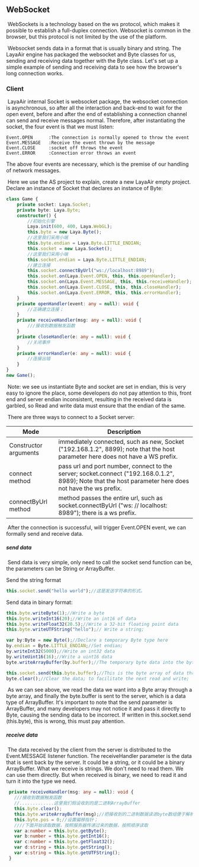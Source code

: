 ## WebSocket

​	WebSockets is a technology based on the ws protocol, which makes it possible to establish a full-duplex connection. Websocket is common in the browser, but this protocol is not limited by the use of the platform.

​	Websocket sends data in a format that is usually binary and string. The LayaAir engine has packaged the websocket and Byte classes for us, sending and receiving data together with the Byte class. Let's set up a simple example of sending and receiving data to see how the browser's long connection works.

### Client

​	LayaAir internal Socket is websocket package, the websocket connection is asynchronous, so after all the interaction and back-end to wait for the open event, before and after the end of establishing a connection channel can send and receive messages normal. Therefore, after instantiating the socket, the four event is that we must listen:

``` 
Event.OPEN		:The connection is normally opened to throw the event
Event.MESSAGE	:Receive the event thrown by the message
Event.CLOSE		:socket off throws the event
Event.ERROR		:Connection error throws an event
```

The above four events are necessary, which is the premise of our handling of network messages.

​	Here we use the AS project to explain, create a new LayaAir empty project. Declare an instance of Socket that declares an instance of Byte:

```typescript
class Game {
    private socket: Laya.Socket;
    private byte: Laya.Byte;
    constructor() {
        //初始化引擎
        Laya.init(600, 400, Laya.WebGL);
        this.byte = new Laya.Byte();
        //这里我们采用小端
        this.byte.endian = Laya.Byte.LITTLE_ENDIAN;
        this.socket = new Laya.Socket();
        //这里我们采用小端
        this.socket.endian = Laya.Byte.LITTLE_ENDIAN;
        //建立连接
        this.socket.connectByUrl("ws://localhost:8989");
        this.socket.on(Laya.Event.OPEN, this, this.openHandler);
        this.socket.on(Laya.Event.MESSAGE, this, this.receiveHandler);
        this.socket.on(Laya.Event.CLOSE, this, this.closeHandler);
        this.socket.on(Laya.Event.ERROR, this, this.errorHandler);
    }
    private openHandler(event: any = null): void {
        //正确建立连接；
    }
    private receiveHandler(msg: any = null): void {
        ///接收到数据触发函数
    }
    private closeHandler(e: any = null): void {
        //关闭事件
    }
    private errorHandler(e: any = null): void {
        //连接出错
    }
}
new Game();
```


​	Note: we see us instantiate Byte and socket are set in endian, this is very easy to ignore the place, some developers do not pay attention to this, front end and server endian inconsistent, resulting in the received data is garbled, so Read and write data must ensure that the endian of the same.

​	There are three ways to connect to a Socket server:

| Mode             | Description                                       |
| -------------- | ---------------------------------------- |
|  Constructor arguments         |  immediately connected, such as new, Socket ("192.168.1.2", 8899); note that the host parameter here does not have a WS prefix. |
| connect method      | pass url and port number, connect to the server; socket.connect ("192.168.0.1.2", 8989); Note that the host parameter here does not have the ws prefix. |
| connectByUrl method | method passes the entire url, such as socket.connectByUrl ("ws: // localhost: 8989"); there is a ws prefix. |

​	After the connection is successful, will trigger Event.OPEN event, we can formally send and receive data.

##### send data

​	Send data is very simple, only need to call the socket send function can be, the parameters can be String or ArrayBuffer.

Send the string format

```typescript
this.socket.send("hello world");//这是发送字符串的形式。
```

Send data in binary format:

```typescript
this.byte.writeByte(1);//Write a byte
this.byte.writeInt16(20);//Write an int16 of data
this.byte.writeFloat32(20.5);//Write a 32-bit floating point data
this.byte.writeUTFString("hello");// Write a string;

var by:Byte = new Byte();//Declare a temporary Byte type here
by.endian = Byte.LITTLE_ENDIAN;//Set endian;
by.writeInt32(5000);//Write an int32 data
by.writeUint16(16);//Write a uint16 data
byte.writeArrayBuffer(by.buffer);//The temporary byte data into the byte, the note here is written by.buffer;

this.socket.send(this.byte.buffer);//This is the byte array of data through the socket sent to the server.
byte.clear();//Clear the data; to facilitate the next read and write;
```

​	As we can see above, we read the data we want into a Byte array through a byte array, and finally the byte.buffer is sent to the server, which is a data type of ArrayBuffer. It's important to note that the send parameter is ArrayBuffer, and many developers may not notice it and pass it directly to Byte, causing the sending data to be incorrect. If written in this.socket.send (this.byte), this is wrong, this must pay attention.

##### receive data

​	The data received by the client from the server is distributed to the Event.MESSAGE listener function. The receiveHandler parameter is the data that is sent back by the server. It could be a string, or it could be a binary ArrayBuffer. What we receive is strings. We don't need to read them. We can use them directly. But when received is binary, we need to read it and turn it into the type we need.

```typescript
 private receiveHandler(msg: any = null): void {
   ///接收到数据触发函数
   //.............这里我们假设收到的是二进制ArrayBuffer
   this.byte.clear();
   this.byte.writeArrayBuffer(msg);//把接收到的二进制数据读进byte数组便于解析。
   this.byte.pos = 0;//设置偏移指针；
   ////下面开始读取数据，按照服务器传递过来的数据，按照顺序读取
   var a:number = this.byte.getByte();
   var b:number = this.byte.getInt16();
   var c:number = this.byte.getFloat32();
   var d:string = this.byte.getString();
   var e:string = this.byte.getUTFString();
 }
```